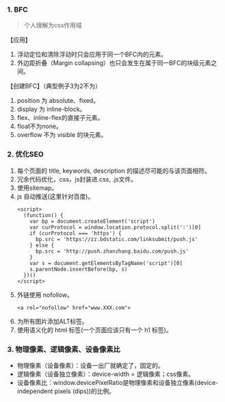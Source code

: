 ### 1. BFC
> 个人理解为css作用域

【应用】
  1. 浮动定位和清除浮动时只会应用于同一个BFC内的元素。
  2. 外边距折叠（Margin collapsing）也只会发生在属于同一BFC的块级元素之间。

【创建BFC】（典型例子3为2不为）
  1. position 为 absolute、fixed。
  2. display 为 inline-block。
  3. flex、inline-flex的直接子元素。
  4. float不为none。
  5. overflow 不为 visible 的块元素。
### 2. 优化SEO
1. 每个页面的 title, keywords, description 的描述尽可能的与该页面相符。
2. 冗余代码优化，css，js封装进.css, .js文件。
3. 使用sitemap。
4. js 自动推送(这里针对百度)。
    ```
    <script>
      (function() {
        var bp = document.createElement('script')
        var curProtocol = window.location.protocol.split(':')[0]
        if (curProtocol === 'https') {
          bp.src = 'https://zz.bdstatic.com/linksubmit/push.js'
        } else {
          bp.src = 'http://push.zhanzhang.baidu.com/push.js'
        }
        var s = document.getElementsByTagName('script')[0]
        s.parentNode.insertBefore(bp, s)
      })()
    </script>
    ```
5. 外链使用 nofollow。
    ```
    <a rel="nofollow" href="www.XXX.com">
    ```
6. 为所有图片添加ALT标签。
7. 使用语义化的 html 标签(一个页面应该只有一个 h1 标签)。
### 3. 物理像素、逻辑像素、设备像素比
- 物理像素（设备像素）：设备一出厂就确定了，固定的。
- 逻辑像素（设备独立像素）：device-width = 逻辑像素；css像素。
- 设备像素比：window.devicePixelRatio是物理像素和设备独立像素(device-independent pixels (dips))的比例。 